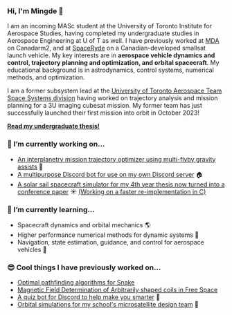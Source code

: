 ### Hi, I'm Mingde 👋

I am an incoming MASc student at the University of Toronto Institute for Aerospace Studies, having completed my undergraduate studies in Aerospace Engineering at U of T as well. I have previously worked at [MDA](https://mda.space/en/) on Canadarm2, and at [SpaceRyde](https://www.spaceryde.com/) on a Canadian-developed smallsat launch vehicle. My key interests are in **aerospace vehicle dynamics and control, trajectory planning and optimization, and orbital spacecraft**. My educational background is in astrodynamics, control systems, numerical methods, and optimization.

I am a former subsystem lead at the [University of Toronto Aerospace Team Space Systems division](https://www.utat.ca/space-systems) having worked on trajectory analysis and mission planning for a 3U imaging cubesat mission. My former team has just successfully launched their first mission into orbit in October 2023!



[**Read my undergraduate thesis!**](https://github.com/user-attachments/files/15996544/Mingde_Yin_Thesis.pdf)

### 🔭 I’m currently working on...
* [An interplanetry mission trajectory optimizer using multi-flyby gravity assists](https://github.com/itchono/trajectorize) 🚀
* [A multipurpose Discord bot for use on my own Discord server](https://github.com/itchono/comrade-next) 🏠
* [A solar sail spacecraft simulator for my 4th year thesis now turned into a conference paper](https://github.com/itchono/SLyGA) ☀ [(Working on a faster re-implementation in C)](https://github.com/itchono/cshanty)

### 🌱 I’m currently learning...
* Spacecraft dynamics and orbital mechanics 🌎
* Higher performance numerical methods for dynamic systems 🌌
* Navigation, state estimation, guidance, and control for aerospace vehicles 🚀

### 😎 Cool things I have previously worked on...
* [Optimal pathfinding algorithms for Snake](https://github.com/itchono/ESC190-snek)
* [Magnetic Field Determination of Arbitrarily shaped coils in Free Space](https://github.com/vuthalab/biot-savart)
* [A quiz bot for Discord to help make you smarter](https://github.com/micropipette/studybot) 🧠
* [Orbital simulations for my school's microsatellite design team](https://github.com/spacesys-finch/hypernova) 📡
